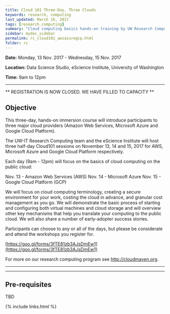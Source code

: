 ```yaml
---
title: Cloud 101 Three-Day, Three Clouds
keywords: research, computing
last_updated: March 16, 2017
tags: [research_computing]
summary: "Cloud computing basics hands-on training by UW Research Computing and the UW eScience Institute"
sidebar: mydoc_sidebar
permalink: rc_cloud101_awsazuregcp.html
folder: rc
---
```


**Date:** Monday, 13 Nov. 2017 - Wednesday, 15 Nov. 2017

**Location:** Data Science Studio, eScience Institute, University of Washington

**Time:** 9am to 12pm 


---
** REGISTRATION IS NOW CLOSED. WE HAVE FILLED TO CAPACITY **
 
## Objective
This three-day, hands-on immersion course will introduce participants to  three major cloud providers (Amazon Web Services, Microsoft Azure and Google Cloud Platform).

The UW-IT Research Computing team and the eScience Institute will host
three half-day Cloud101 sessions on November 13, 14 and 15, 2017 for
AWS, Microsoft Azure and Google Cloud Platform respectively.

Each day (9am - 12pm) will focus on the basics of cloud computing on
the public cloud:

Nov. 13 - Amazon Web Services (AWS)
Nov. 14 - Microsoft Azure
Nov. 15 - Google Cloud Platform (GCP)

We will focus on cloud computing terminology, creating a secure
environment for your work, costing the cloud in advance, and  granular
cost management as you go. We will demonstrate the basic process of
starting and configuring both virtual machines and cloud storage and
will overview other key mechanisms that help you translate your
computing
to the public cloud. We will also share a number of early-adopter
success stories.

Participants can choose to any or all of the days, but please be
considerate and attend the workshops you register for.

[https://goo.gl/forms/3fTE81zb3AJsDmEw1](https://goo.gl/forms/3fTE81zb3AJsDmEw1)

For more on our research computing program see http://cloudmaven.org.
_______________________________________________

---

## Pre-requisites 
TBD

{% include links.html %}

